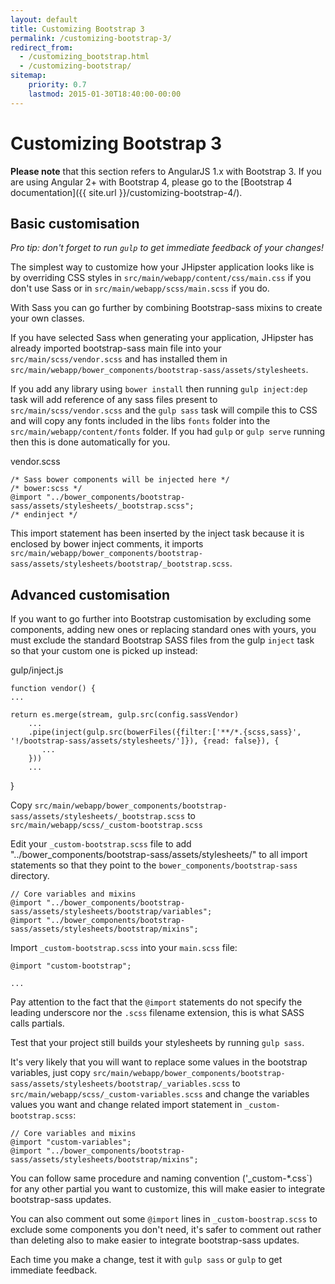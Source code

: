 ```yaml
---
layout: default
title: Customizing Bootstrap 3
permalink: /customizing-bootstrap-3/
redirect_from:
  - /customizing_bootstrap.html
  - /customizing-bootstrap/
sitemap:
    priority: 0.7
    lastmod: 2015-01-30T18:40:00-00:00
---
```


# <i class="fa fa-css3"></i> Customizing Bootstrap 3

**Please note** that this section refers to AngularJS 1.x with Bootstrap 3. If you are using Angular 2+ with Bootstrap 4, please go to the [Bootstrap 4 documentation]({{ site.url }}/customizing-bootstrap-4/).

## Basic customisation

_Pro tip: don't forget to run `gulp` to get immediate feedback of your changes!_

The simplest way to customize how your JHipster application looks like is by
overriding CSS styles in `src/main/webapp/content/css/main.css` if you don't use
Sass or in `src/main/webapp/scss/main.scss` if you do.

With Sass you can go further by combining Bootstrap-sass mixins to create your own classes.

If you have selected Sass when generating your application, JHipster has already imported bootstrap-sass main file into your `src/main/scss/vendor.scss` and has installed them in `src/main/webapp/bower_components/bootstrap-sass/assets/stylesheets`.

If you add any library using `bower install` then running `gulp inject:dep` task will add reference of any sass files present to `src/main/scss/vendor.scss` and the `gulp sass` task will compile this to CSS and will copy any fonts included in the libs `fonts` folder into the `src/main/webapp/content/fonts` folder. If you had `gulp` or `gulp serve` running then this is done automatically for you.

vendor.scss

    /* Sass bower components will be injected here */
    /* bower:scss */
    @import "../bower_components/bootstrap-sass/assets/stylesheets/_bootstrap.scss";
    /* endinject */

This import statement has been inserted by the inject task because it is enclosed by bower inject comments, it
imports `src/main/webapp/bower_components/bootstrap-sass/assets/stylesheets/bootstrap/_bootstrap.scss`.

## Advanced customisation

If you want to go further into Bootstrap customisation by excluding some components, adding new ones or replacing standard ones with yours, you must exclude the standard Bootstrap SASS files from the
gulp `inject` task so that your custom one is picked up instead:

gulp/inject.js

    function vendor() {
    ...

    return es.merge(stream, gulp.src(config.sassVendor)
        ...
        .pipe(inject(gulp.src(bowerFiles({filter:['**/*.{scss,sass}', '!/bootstrap-sass/assets/stylesheets/']}), {read: false}), {
           ...
        }))
        ...
}


Copy `src/main/webapp/bower_components/bootstrap-sass/assets/stylesheets/_bootstrap.scss` to `src/main/webapp/scss/_custom-bootstrap.scss`

Edit your `_custom-bootstrap.scss` file to add "../bower_components/bootstrap-sass/assets/stylesheets/" to all import statements so that they point to the `bower_components/bootstrap-sass` directory.

	// Core variables and mixins
	@import "../bower_components/bootstrap-sass/assets/stylesheets/bootstrap/variables";
	@import "../bower_components/bootstrap-sass/assets/stylesheets/bootstrap/mixins";

Import `_custom-bootstrap.scss` into your `main.scss` file:

	@import "custom-bootstrap";

	...


Pay attention to the fact that the `@import` statements do not specify the leading underscore nor the `.scss` filename extension, this is what SASS calls partials.

Test that your project still builds your stylesheets by running `gulp sass`.

It's very likely that you will want to replace some values in the bootstrap variables, just copy `src/main/webapp/bower_components/bootstrap-sass/assets/stylesheets/bootstrap/_variables.scss` to `src/main/webapp/scss/_custom-variables.scss` and change the variables values you want and change related import statement in `_custom-bootstrap.scss`:

	// Core variables and mixins
	@import "custom-variables";
	@import "../bower_components/bootstrap-sass/assets/stylesheets/bootstrap/mixins";

You can follow same procedure and naming convention ('_custom-*.css`) for any other partial you want to customize, this will make easier to integrate bootstrap-sass updates.

You can also comment out some `@import` lines in  `_custom-boostrap.scss` to exclude some components you don't need, it's safer to comment out rather than deleting also to make easier to integrate bootstrap-sass updates.

Each time you make a change, test it with `gulp sass` or `gulp` to get immediate feedback.

